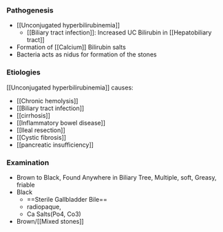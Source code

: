 ### Pathogenesis
- [[Unconjugated hyperbilirubinemia]] 
	-  [[Biliary tract infection]]: Increased UC Bilirubin in [[Hepatobiliary tract]]
- Formation of [[Calcium]] Bilirubin salts
- Bacteria acts as nidus for formation of the stones

### Etiologies
[[Unconjugated hyperbilirubinemia]]  causes: 
- [[Chronic hemolysis]]
- [[Biliary tract infection]] 
- [[cirrhosis]]
- [[Inflammatory bowel disease]]
- [[Ileal resection]]
- [[Cystic fibrosis]] 
- [[pancreatic insufficiency]] 

### Examination
- Brown to Black, Found Anywhere in Biliary Tree, Multiple, soft, Greasy, friable
- Black
	- ==Sterile Gallbladder Bile==
	- radiopaque, 
	- Ca Salts(Po4, Co3)
- Brown/[[Mixed stones]]
